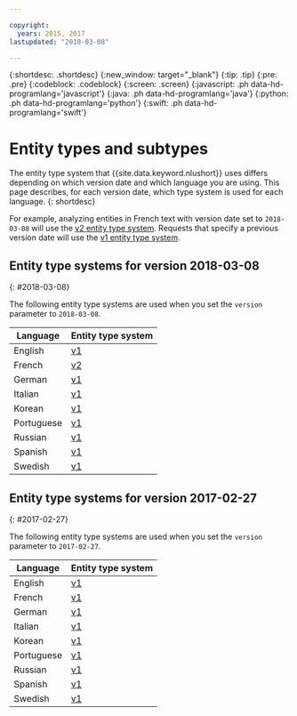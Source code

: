```yaml
---

copyright:
  years: 2015, 2017
lastupdated: "2018-03-08"

---
```


{:shortdesc: .shortdesc}
{:new_window: target="_blank"}
{:tip: .tip}
{:pre: .pre}
{:codeblock: .codeblock}
{:screen: .screen}
{:javascript: .ph data-hd-programlang='javascript'}
{:java: .ph data-hd-programlang='java'}
{:python: .ph data-hd-programlang='python'}
{:swift: .ph data-hd-programlang='swift'}

# Entity types and subtypes

The entity type system that {{site.data.keyword.nlushort}} uses differs depending on which version date and which language you are using. This page describes, for each version date, which type system is used for each language.
{: shortdesc}

For example, analyzing entities in French text with version date set to `2018-03-08` will use the [v2 entity type system][v2]. Requests that specify a previous version date will use the [v1 entity type system][v1].


## Entity type systems for version 2018-03-08
{: #2018-03-08}

The following entity type systems are used when you set the `version` parameter to `2018-03-08`.

|Language|Entity type system|
| --- | ---|
| English | [v1] |
| French | [v2] |
| German | [v1] |
| Italian | [v1] |
| Korean | [v1] |
| Portuguese | [v1] |
| Russian | [v1] |
| Spanish | [v1] |
| Swedish | [v1] |


## Entity type systems for version 2017-02-27
{: #2017-02-27}

The following entity type systems are used when you set the `version` parameter to `2017-02-27`.

|Language|Entity type system|
| --- | ---|
| English | [v1] |
| French | [v1] |
| German | [v1] |
| Italian | [v1] |
| Korean | [v1] |
| Portuguese | [v1] |
| Russian | [v1] |
| Spanish | [v1] |
| Swedish | [v1] |


[V1]: entity-types-v1.html
[V2]: entity-types-v2.html
